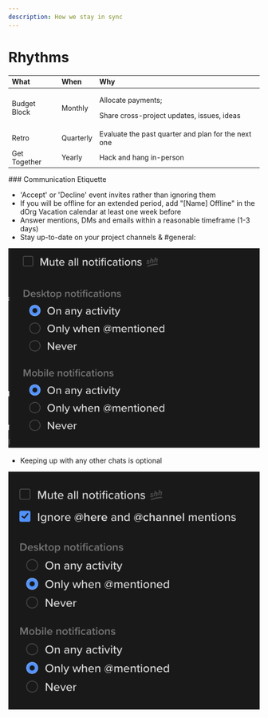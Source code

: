 ```yaml
---
description: How we stay in sync
---
```


# Rhythms

<table>
  <thead>
    <tr>
      <th style="text-align:left">What</th>
      <th style="text-align:left">When</th>
      <th style="text-align:left">Why</th>
    </tr>
  </thead>
  <tbody>
    <tr>
      <td style="text-align:left">Budget Block</td>
      <td style="text-align:left">Monthly</td>
      <td style="text-align:left">
        <p>Allocate payments;</p>
        <p>Share cross-project updates, issues, ideas</p>
      </td>
    </tr>
    <tr>
      <td style="text-align:left">Retro</td>
      <td style="text-align:left">Quarterly</td>
      <td style="text-align:left">Evaluate the past quarter and plan for the next one</td>
    </tr>
    <tr>
      <td style="text-align:left">Get Together</td>
      <td style="text-align:left">Yearly</td>
      <td style="text-align:left">Hack and hang in-person</td>
    </tr>
  </tbody>
</table>### Communication Etiquette

* 'Accept' or 'Decline' event invites rather than ignoring them
* If you will be offline for an extended period, add "\[Name\] Offline" in the dOrg Vacation calendar at least one week before
* Answer mentions, DMs and emails within a reasonable timeframe \(1-3 days\)
* Stay up-to-date on your project channels & \#general:

![](../.gitbook/assets/rec1%20%281%29.png)

* Keeping up with any other chats is optional

![](../.gitbook/assets/rec2%20%281%29.png)




